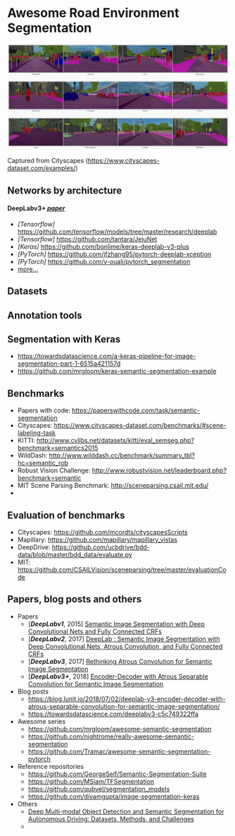 # Awesome Road Environment Segmentation



![Example of cityscapes](images/cityscapes.png)

Captured from Cityscapes (https://www.cityscapes-dataset.com/examples/)





## Networks by architecture

#### DeepLabv3+ [*paper*](https://arxiv.org/abs/1802.02611)

- *[Tensorflow]* https://github.com/tensorflow/models/tree/master/research/deeplab
- *[Tensorflow]* https://github.com/tantara/JejuNet
- *[Keras]* https://github.com/bonlime/keras-deeplab-v3-plus
- *[PyTorch]* https://github.com/jfzhang95/pytorch-deeplab-xception
- *[PyTorch]* https://github.com/y-ouali/pytorch_segmentation
- [more...](https://paperswithcode.com/paper/encoder-decoder-with-atrous-separable#code)







##  Datasets





## Annotation tools







## Segmentation with Keras

- https://towardsdatascience.com/a-keras-pipeline-for-image-segmentation-part-1-6515a421157d
- https://github.com/mrgloom/keras-semantic-segmentation-example



## Benchmarks

- Papers with code: https://paperswithcode.com/task/semantic-segmentation
- Cityscapes: https://www.cityscapes-dataset.com/benchmarks/#scene-labeling-task
- KITTI: http://www.cvlibs.net/datasets/kitti/eval_semseg.php?benchmark=semantics2015
- WildDash: http://www.wilddash.cc/benchmark/summary_tbl?hc=semantic_rob
- Robust Vision Challenge: http://www.robustvision.net/leaderboard.php?benchmark=semantic
- MIT Scene Parsing Benchmark: http://sceneparsing.csail.mit.edu/
- 



## Evaluation of benchmarks

- Cityscapes: https://github.com/mcordts/cityscapesScripts
- Mapillary: https://github.com/mapillary/mapillary_vistas
- DeepDrive: https://github.com/ucbdrive/bdd-data/blob/master/bdd_data/evaluate.py
- MIT: https://github.com/CSAILVision/sceneparsing/tree/master/evaluationCode



## Papers, blog posts and others

- Papers
  - [***DeepLabv1***, 2015] [Semantic Image Segmentation with Deep Convolutional Nets and Fully Connected CRFs](https://arxiv.org/abs/1412.7062)
  - [***DeepLabv2***, 2017] [DeepLab : Semantic Image Segmentation with Deep Convolutional Nets, Atrous Convolution, and Fully Connected CRFs](https://arxiv.org/abs/1606.00915)
  - [***DeepLabv3***, 2017] [Rethinking Atrous Convolution for Semantic Image Segmentation](https://arxiv.org/abs/1706.05587)
  - [***DeepLabv3+***, 2018] [Encoder-Decoder with Atrous Separable Convolution for Semantic Image Segmentation](https://arxiv.org/abs/1802.02611)
- Blog posts
  - https://blog.lunit.io/2018/07/02/deeplab-v3-encoder-decoder-with-atrous-separable-convolution-for-semantic-image-segmentation/
  - https://towardsdatascience.com/deeplabv3-c5c749322ffa
- Awesome series
  - https://github.com/mrgloom/awesome-semantic-segmentation
  - https://github.com/nightrome/really-awesome-semantic-segmentation
  - https://github.com/Tramac/awesome-semantic-segmentation-pytorch
- Reference repositories
  - https://github.com/GeorgeSeif/Semantic-Segmentation-Suite
  - https://github.com/MSiam/TFSegmentation
  - https://github.com/qubvel/segmentation_models
  - https://github.com/divamgupta/image-segmentation-keras
- Others
  - [Deep Multi-modal Object Detection and Semantic Segmentation for Autonomous Driving: Datasets, Methods, and Challenges](https://boschresearch.github.io/multimodalperception/index.html)
  - 

